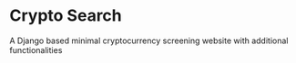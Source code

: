 # Crypto Search
A Django based minimal cryptocurrency screening website with additional functionalities
